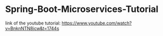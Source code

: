 # Spring-Boot-Microservices-Tutorial
link of the youtube tutorial: https://www.youtube.com/watch?v=BnknNTN8icw&t=1744s

